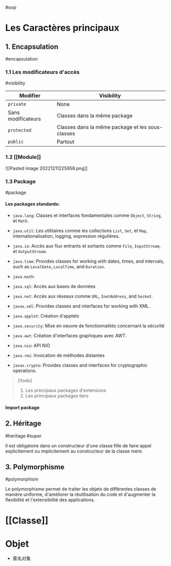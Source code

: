#oop

# Les Caractères principaux 

## 1. Encapsulation
#encapsulation 

### 1.1 Les modificateurs d'accès
#visibility

| Modifier           | Visibility                                       |
| ------------------ | ------------------------------------------------ |
| `private`          | None                                             |
| Sans modificateurs | Classes dans la même package                     |
| `protected`        | Classes dans la même package et les sous-classes |
| `public`           | Partout                                          | 

### 1.2 [[Module]]

![[Pasted image 20221211225959.png]]

### 1.3 Package
#package 

#### Les packages standards:

- `java.lang`: Classes et interfaces fondamentales comme `Object`, `String`, et `Math`.
- `java.util`: Les utilitaires comme les collections `List`, `Set`, et `Map`, internationalisation, logging, expression régulières.
- `java.io`: Accès aux flux entrants et sortants comme `File`, `InputStream`, et `OutputStream`.
- `java.time`: Provides classes for working with dates, times, and intervals, such as `LocalDate`, `LocalTime`, and `Duration`.
- `java.math`: 
- `java.sql`: Accès aux bases de données

- `java.net`: Accès aux réseaux comme `URL`, `InetAddress`, and `Socket`.
- `javax.xml`: Provides classes and interfaces for working with XML.
- `java.applet`: Création d'applets
- `java.security`: Mise en oeuvre de fonctionnalités concernant la sécurité

- `java.awt`: Création d'interfaces graphiques avec AWT.
- `java.nio`: API NIO
- `java.rmi`: Invocation de méthodes distantes
- `javax.crypto`: Provides classes and interfaces for cryptographic operations.

> [!todo] 
> 1. Les principaux packages d'extensions
> 2. Les principaux packages tiers

#### Import package

## 2. Héritage
#heritage #super 

Il est obligatoire dans un constructeur d'une classe fille de faire appel explicitement ou implicitement au constructeur de la classe mère.
## 3. Polymorphisme
#polymorphism 

Le polymorphisme permet de traiter les objets de différentes classes de manière uniforme, d'améliorer la réutilisation du code et d'augmenter la flexibilité et l'extensibilité des applications.

# [[Classe]]

# Objet

- 匿名对象

